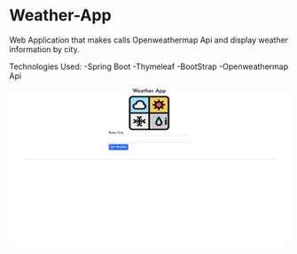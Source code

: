 # Weather-App
Web Application that makes calls Openweathermap Api and display weather information by city.

Technologies Used:
-Spring Boot
-Thymeleaf
-BootStrap
-Openweathermap Api


![Main Page](demo/weather-demo1.png)
